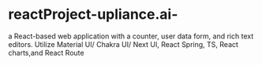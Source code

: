 # reactProject-upliance.ai-
 a React-based web application with a counter, user data form, and rich text editors. Utilize Material UI/ Chakra UI/ Next UI, React Spring, TS, React charts,and React Route
